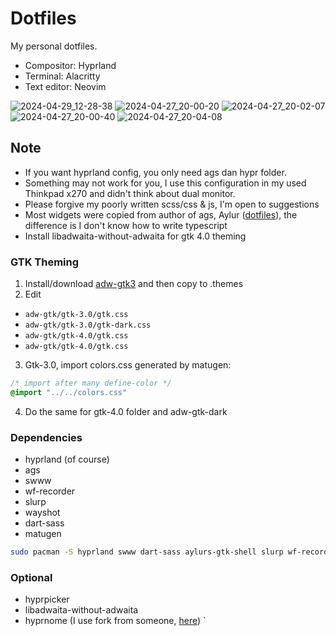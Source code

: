# Dotfiles

My personal dotfiles.

- Compositor: Hyprland
- Terminal: Alacritty
- Text editor: Neovim
  
![2024-04-29_12-28-38](https://github.com/ezerinz/dotfiles/assets/100193740/1b496c50-cb7b-49db-a11e-d0e75a82234f)
![2024-04-27_20-00-20](https://github.com/ezerinz/dotfiles/assets/100193740/16a21353-b542-4575-9f01-288116ba858c)
![2024-04-27_20-02-07](https://github.com/ezerinz/dotfiles/assets/100193740/3791e3c2-ad34-4320-8946-0844031adfd7)
![2024-04-27_20-00-40](https://github.com/ezerinz/dotfiles/assets/100193740/0f272735-93db-4298-ae72-c7ffd3f60599)
![2024-04-27_20-04-08](https://github.com/ezerinz/dotfiles/assets/100193740/0ff7b4b6-4c83-4c0c-a4d1-469f049d55ac)

## Note

- If you want hyprland config, you only need ags dan hypr folder.
- Something may not work for you, I use this configuration in my used Thinkpad x270 and didn't think about dual monitor.
- Please forgive my poorly written scss/css & js, I'm open to suggestions
- Most widgets were copied from author of ags, Aylur ([dotfiles](https://github.com/Aylur/dotfiles)), the difference is I don't know how to write typescript
- Install libadwaita-without-adwaita for gtk 4.0 theming

### GTK Theming
1. Install/download [adw-gtk3](https://github.com/lassekongo83/adw-gtk3) and then copy to .themes
2. Edit
- `adw-gtk/gtk-3.0/gtk.css`
- `adw-gtk/gtk-3.0/gtk-dark.css`
- `adw-gtk/gtk-4.0/gtk.css`
- `adw-gtk/gtk-4.0/gtk.css`
3. Gtk-3.0, import colors.css generated by matugen:
  ```css
  /* import after many define-color */
  @import "../../colors.css"
  ```
4. Do the same for gtk-4.0 folder and adw-gtk-dark

### Dependencies

- hyprland (of course)
- ags
- swww
- wf-recorder
- slurp
- wayshot
- dart-sass
- matugen

```bash
sudo pacman -S hyprland swww dart-sass aylurs-gtk-shell slurp wf-recorder wayshot matugen-bin hyprpicker libadwaita-without-adwaita-git
```

### Optional

- hyprpicker
- libadwaita-without-adwaita
- hyprnome (I use fork from someone, [here](https://github.com/rehanzo/hyprnome/tree/max-one-empty-x))
`

